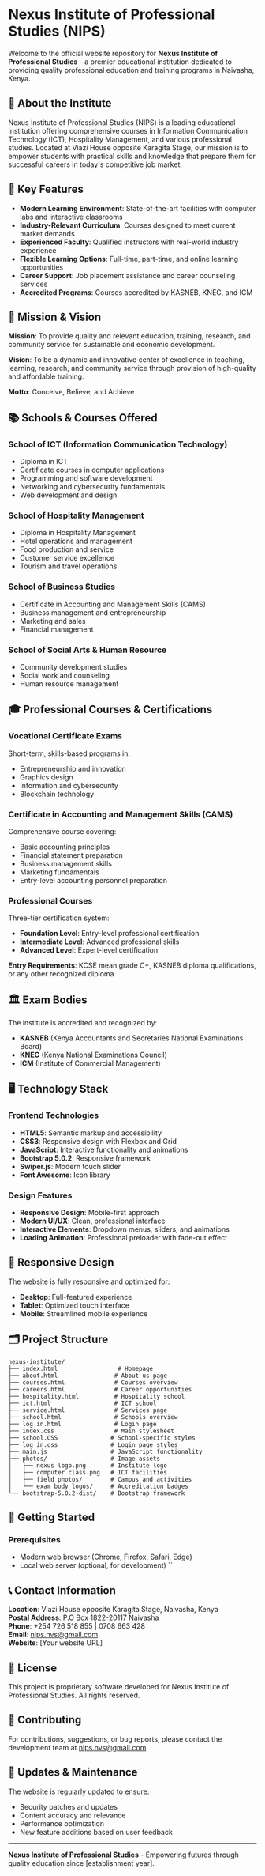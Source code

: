 # Nexus Institute of Professional Studies (NIPS)

Welcome to the official website repository for **Nexus Institute of Professional Studies** - a premier educational institution dedicated to providing quality professional education and training programs in Naivasha, Kenya.

## 🏫 About the Institute

Nexus Institute of Professional Studies (NIPS) is a leading educational institution offering comprehensive courses in Information Communication Technology (ICT), Hospitality Management, and various professional studies. Located at Viazi House opposite Karagita Stage, our mission is to empower students with practical skills and knowledge that prepare them for successful careers in today's competitive job market.

## 🌟 Key Features

- **Modern Learning Environment**: State-of-the-art facilities with computer labs and interactive classrooms
- **Industry-Relevant Curriculum**: Courses designed to meet current market demands
- **Experienced Faculty**: Qualified instructors with real-world industry experience
- **Flexible Learning Options**: Full-time, part-time, and online learning opportunities
- **Career Support**: Job placement assistance and career counseling services
- **Accredited Programs**: Courses accredited by KASNEB, KNEC, and ICM

## 🎯 Mission & Vision

**Mission**: To provide quality and relevant education, training, research, and community service for sustainable and economic development.

**Vision**: To be a dynamic and innovative center of excellence in teaching, learning, research, and community service through provision of high-quality and affordable training.

**Motto**: Conceive, Believe, and Achieve

## 📚 Schools & Courses Offered

### School of ICT (Information Communication Technology)
- Diploma in ICT
- Certificate courses in computer applications
- Programming and software development
- Networking and cybersecurity fundamentals
- Web development and design

### School of Hospitality Management
- Diploma in Hospitality Management
- Hotel operations and management
- Food production and service
- Customer service excellence
- Tourism and travel operations

### School of Business Studies
- Certificate in Accounting and Management Skills (CAMS)
- Business management and entrepreneurship
- Marketing and sales
- Financial management

### School of Social Arts & Human Resource
- Community development studies
- Social work and counseling
- Human resource management

## 🎓 Professional Courses & Certifications

### Vocational Certificate Exams
Short-term, skills-based programs in:
- Entrepreneurship and innovation
- Graphics design
- Information and cybersecurity
- Blockchain technology

### Certificate in Accounting and Management Skills (CAMS)
Comprehensive course covering:
- Basic accounting principles
- Financial statement preparation
- Business management skills
- Marketing fundamentals
- Entry-level accounting personnel preparation

### Professional Courses
Three-tier certification system:
- **Foundation Level**: Entry-level professional certification
- **Intermediate Level**: Advanced professional skills
- **Advanced Level**: Expert-level certification

**Entry Requirements**: KCSE mean grade C+, KASNEB diploma qualifications, or any other recognized diploma

## 🏛️ Exam Bodies
The institute is accredited and recognized by:
- **KASNEB** (Kenya Accountants and Secretaries National Examinations Board)
- **KNEC** (Kenya National Examinations Council)
- **ICM** (Institute of Commercial Management)

## 🖥️ Technology Stack

### Frontend Technologies
- **HTML5**: Semantic markup and accessibility
- **CSS3**: Responsive design with Flexbox and Grid
- **JavaScript**: Interactive functionality and animations
- **Bootstrap 5.0.2**: Responsive framework
- **Swiper.js**: Modern touch slider
- **Font Awesome**: Icon library

### Design Features
- **Responsive Design**: Mobile-first approach
- **Modern UI/UX**: Clean, professional interface
- **Interactive Elements**: Dropdown menus, sliders, and animations
- **Loading Animation**: Professional preloader with fade-out effect

## 📱 Responsive Design
The website is fully responsive and optimized for:
- **Desktop**: Full-featured experience
- **Tablet**: Optimized touch interface
- **Mobile**: Streamlined mobile experience

## 🗂️ Project Structure

```
nexus-institute/
├── index.html                 # Homepage
├── about.html                # About us page
├── courses.html              # Courses overview
├── careers.html              # Career opportunities
├── hospitality.html          # Hospitality school
├── ict.html                  # ICT school
├── service.html              # Services page
├── school.html               # Schools overview
├── log in.html               # Login page
├── index.css                 # Main stylesheet
├── school.CSS               # School-specific styles
├── log in.css               # Login page styles
├── main.js                  # JavaScript functionality
├── photos/                  # Image assets
│   ├── nexus logo.png       # Institute logo
│   ├── computer class.png   # ICT facilities
│   ├── field photos/        # Campus and activities
│   └── exam body logos/     # Accreditation badges
└── bootstrap-5.0.2-dist/    # Bootstrap framework
```

## 🚀 Getting Started

### Prerequisites
- Modern web browser (Chrome, Firefox, Safari, Edge)
- Local web server (optional, for development)
``

## 📞 Contact Information

**Location**: Viazi House opposite Karagita Stage, Naivasha, Kenya  
**Postal Address**: P.O Box 1822-20117 Naivasha  
**Phone**: +254 726 518 855 | 0708 663 428  
**Email**: nips.nvs@gmail.com  
**Website**: [Your website URL]

## 📄 License
This project is proprietary software developed for Nexus Institute of Professional Studies. All rights reserved.

## 🤝 Contributing
For contributions, suggestions, or bug reports, please contact the development team at nips.nvs@gmail.com

## 🔄 Updates & Maintenance
The website is regularly updated to ensure:
- Security patches and updates
- Content accuracy and relevance
- Performance optimization
- New feature additions based on user feedback

---

**Nexus Institute of Professional Studies** - Empowering futures through quality education since [establishment year].
